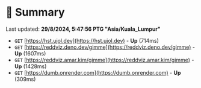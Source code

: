 # 📖 Summary
Last updated: **29/8/2024, 5:47:56 PTG "Asia/Kuala_Lumpur"**

- `GET` [https://hst.ujol.dev](https://hst.ujol.dev) - **Up** (714ms)
- `GET` [https://reddviz.deno.dev/gimme](https://reddviz.deno.dev/gimme) - **Up** (1607ms)
- `GET` [https://reddviz.amar.kim/gimme](https://reddviz.amar.kim/gimme) - **Up** (1428ms)
- `GET` [https://dumb.onrender.com](https://dumb.onrender.com) - **Up** (309ms)
